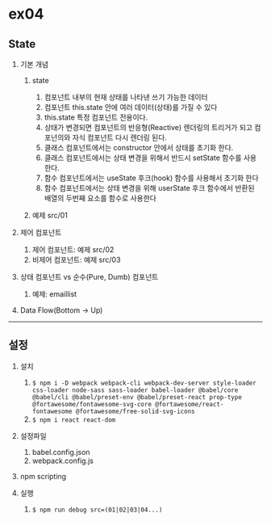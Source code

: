 # ex04
## State

1. 기본 개념
   1. state
      1. 컴포넌트 내부의 현재 상태를 나타낸 쓰기 가능한 데이터
      2. 컴포넌트 this.state 안에 여러 데이터(상태)를 가질 수 있다
      3. this.state 특정 컴포넌트 전용이다.
      4. 상태가 변경되면 컴포넌트의 반응형(Reactive) 렌더링의 트리거가 되고 컴포넌의와 자식 컴포넌트 다시 렌더링 된다.
      5. 클래스 컴포넌트에서는 constructor 안에서 상태를 초기화 한다.
      6. 클래스 컴포넌트에서는 상태 변경을 위해서 반드시 setState 함수를 사용한다.
      7. 함수 컴포넌트에서는 useState 후크(hook) 함수를 사용해서 초기화 한다
      8. 함수 컴포넌트에서는 상태 변경을 위해 userState 후크 함수에서 반환된 배열의 두번째 요소를 함수로 사용한다

   2. 예제 src/01

2. 제어 컴포넌트
   1. 제어 컴포넌트: 예제 src/02
   2. 비제어 컴포넌트: 예제 src/03

3. 상태 컴포넌트 vs 순수(Pure, Dumb) 컴포넌트
   1. 예제: emaillist

4. Data Flow(Bottom -> Up)

---

## 설정

1. 설치
   1. ```$ npm i -D webpack webpack-cli webpack-dev-server style-loader css-loader node-sass sass-loader babel-loader @babel/core @babel/cli @babel/preset-env @babel/preset-react prop-type @fortawesome/fontawesome-svg-core @fortawesome/react-fontawesome @fortawesome/free-solid-svg-icons```
   2.  ```$ npm i react react-dom ```  

2. 설정파일  
   1. babel.config.json
   2. webpack.config.js

3. npm scripting
4. 실행
   1. ```$ npm run debug src=(01|02|03|04...) ```

